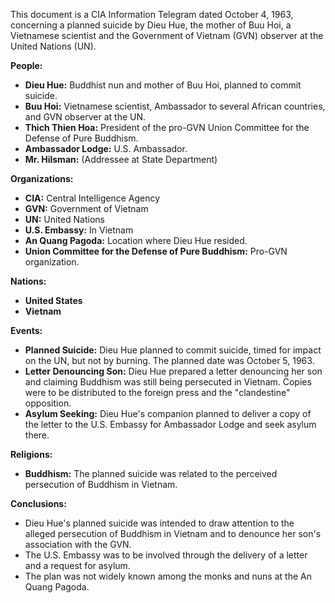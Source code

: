 This document is a CIA Information Telegram dated October 4, 1963, concerning a planned suicide by Dieu Hue, the mother of Buu Hoi, a Vietnamese scientist and the Government of Vietnam (GVN) observer at the United Nations (UN).

**People:**

*   **Dieu Hue:** Buddhist nun and mother of Buu Hoi, planned to commit suicide.
*   **Buu Hoi:** Vietnamese scientist, Ambassador to several African countries, and GVN observer at the UN.
*   **Thich Thien Hoa:** President of the pro-GVN Union Committee for the Defense of Pure Buddhism.
*   **Ambassador Lodge:** U.S. Ambassador.
*   **Mr. Hilsman:** (Addressee at State Department)

**Organizations:**

*   **CIA:** Central Intelligence Agency
*   **GVN:** Government of Vietnam
*   **UN:** United Nations
*   **U.S. Embassy:** In Vietnam
*   **An Quang Pagoda:** Location where Dieu Hue resided.
*   **Union Committee for the Defense of Pure Buddhism:** Pro-GVN organization.

**Nations:**

*   **United States**
*   **Vietnam**

**Events:**

*   **Planned Suicide:** Dieu Hue planned to commit suicide, timed for impact on the UN, but not by burning. The planned date was October 5, 1963.
*   **Letter Denouncing Son:** Dieu Hue prepared a letter denouncing her son and claiming Buddhism was still being persecuted in Vietnam. Copies were to be distributed to the foreign press and the "clandestine" opposition.
*   **Asylum Seeking:** Dieu Hue's companion planned to deliver a copy of the letter to the U.S. Embassy for Ambassador Lodge and seek asylum there.

**Religions:**

*   **Buddhism:** The planned suicide was related to the perceived persecution of Buddhism in Vietnam.

**Conclusions:**

*   Dieu Hue's planned suicide was intended to draw attention to the alleged persecution of Buddhism in Vietnam and to denounce her son's association with the GVN.
*   The U.S. Embassy was to be involved through the delivery of a letter and a request for asylum.
*   The plan was not widely known among the monks and nuns at the An Quang Pagoda.